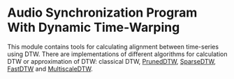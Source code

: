 # Audio Synchronization Program With Dynamic Time-Warping

This module contains tools for calculating alignment between time-series using DTW. 
There are implementations of different algorithms for calculation DTW or
approximation of DTW: classical DTW, 
[PrunedDTW](http://www.producao.usp.br/bitstream/handle/BDPI/51065/2775697.pdf?sequence=1),
[SparseDTW](https://arxiv.org/abs/1201.2969), 
[FastDTW](http://citeseerx.ist.psu.edu/viewdoc/download?doi=10.1.1.432.4253&rep=rep1&type=pdf#page=64)
 and [MultiscaleDTW](). 

